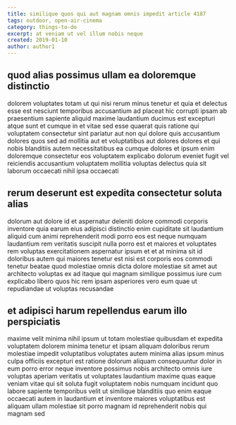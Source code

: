 ```yaml
---
title: similique quos qui aut magnam omnis impedit article 4187
tags: outdoor, open-air-cinema
category: things-to-do
excerpt: at veniam ut vel illum nobis neque
created: 2019-01-10
author: author1
---
```


## quod alias possimus ullam ea doloremque distinctio

dolorem voluptates totam ut qui nisi rerum minus tenetur et quia et delectus esse est nesciunt temporibus accusantium ad placeat hic corrupti ipsam ab praesentium sapiente aliquid maxime laudantium ducimus est excepturi atque sunt et cumque in et vitae sed esse quaerat quis ratione qui voluptatem consectetur sint pariatur aut non qui dolore quis accusantium dolores quos sed ad mollitia aut et voluptatibus aut dolores dolores et qui nobis blanditiis autem necessitatibus ea cumque dolores et ipsum enim doloremque consectetur eos voluptatem explicabo dolorum eveniet fugit vel reiciendis accusantium voluptatem mollitia voluptas delectus quia sit laborum occaecati nihil ipsa occaecati

## rerum deserunt est expedita consectetur soluta alias

dolorum aut dolore id et aspernatur deleniti dolore commodi corporis inventore quia earum eius adipisci distinctio enim cupiditate sit laudantium aliquid cum animi reprehenderit modi porro eos est neque numquam laudantium rem veritatis suscipit nulla porro est et maiores et voluptates rem voluptas exercitationem aspernatur ipsum et et at minima sit id doloribus autem qui maiores tenetur est nisi est corporis eos commodi tenetur beatae quod molestiae omnis dicta dolore molestiae sit amet aut architecto voluptas ex ad itaque qui magnam similique possimus iure cum explicabo libero quos hic rem ipsam asperiores vero eum quae ut repudiandae ut voluptas recusandae

## et adipisci harum repellendus earum illo perspiciatis

maxime velit minima nihil ipsum ut totam molestiae quibusdam et expedita voluptatem dolorem minima tenetur et ipsam aliquam doloribus rerum molestiae impedit voluptatibus voluptates autem minima alias ipsum minus culpa officiis excepturi est ratione dolorum aliquam consequuntur dolor in eum porro error neque inventore possimus nobis architecto omnis iure voluptas aperiam veritatis ut voluptates laudantium maxime quas eaque veniam vitae qui sit soluta fugit voluptatem nobis numquam incidunt quo labore sapiente temporibus velit ut similique blanditiis quo enim eaque occaecati autem in laudantium et inventore maiores voluptatibus est aliquam ullam molestiae sit porro magnam id reprehenderit nobis qui magnam sed

